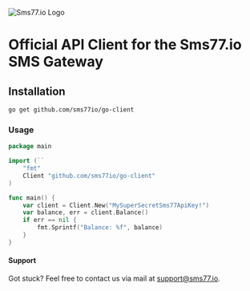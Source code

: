 ![Sms77.io Logo](https://www.sms77.io/wp-content/uploads/2019/07/sms77-Logo-400x79.png "Sms77.io Logo")
# Official API Client for the Sms77.io SMS Gateway 

## Installation

```go get github.com/sms77io/go-client```

### Usage
```go
package main

import (``
	"fmt"
	Client "github.com/sms77io/go-client"
)

func main() {
	var client = Client.New("MySuperSecretSms77ApiKey!")
	var balance, err = client.Balance()
	if err == nil {
		fmt.Sprintf("Balance: %f", balance)
	}
}
```

#### Support

Got stuck? Feel free to contact us via mail at <a href='mailto: support@sms77.io'>support@sms77.io</a>.